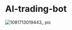 # AI-trading-bot
![1081713019443_ pic](https://github.com/aLIEzsss4/AI-trading-bot/assets/24380830/47707cf1-7cbb-41ea-9634-ab18a4b441a4)
